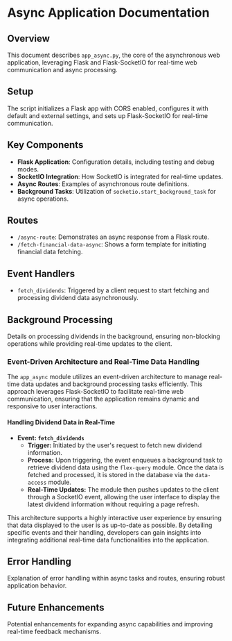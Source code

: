 # Async Application Documentation

## Overview

This document describes `app_async.py`, the core of the asynchronous web application, leveraging Flask and Flask-SocketIO for real-time web communication and async processing.

## Setup

The script initializes a Flask app with CORS enabled, configures it with default and external settings, and sets up Flask-SocketIO for real-time communication.

## Key Components

- **Flask Application**: Configuration details, including testing and debug modes.
- **SocketIO Integration**: How SocketIO is integrated for real-time updates.
- **Async Routes**: Examples of asynchronous route definitions.
- **Background Tasks**: Utilization of `socketio.start_background_task` for async operations.

## Routes

- `/async-route`: Demonstrates an async response from a Flask route.
- `/fetch-financial-data-async`: Shows a form template for initiating financial data fetching.

## Event Handlers

- `fetch_dividends`: Triggered by a client request to start fetching and processing dividend data asynchronously.

## Background Processing

Details on processing dividends in the background, ensuring non-blocking operations while providing real-time updates to the client.

### Event-Driven Architecture and Real-Time Data Handling

The `app_async` module utilizes an event-driven architecture to manage real-time data updates and background processing tasks efficiently. This approach leverages Flask-SocketIO to facilitate real-time web communication, ensuring that the application remains dynamic and responsive to user interactions.

#### Handling Dividend Data in Real-Time

- **Event: `fetch_dividends`**
  - **Trigger:** Initiated by the user's request to fetch new dividend information.
  - **Process:** Upon triggering, the event enqueues a background task to retrieve dividend data using the `flex-query` module. Once the data is fetched and processed, it is stored in the database via the `data-access` module.
  - **Real-Time Updates:** The module then pushes updates to the client through a SocketIO event, allowing the user interface to display the latest dividend information without requiring a page refresh.

This architecture supports a highly interactive user experience by ensuring that data displayed to the user is as up-to-date as possible. By detailing specific events and their handling, developers can gain insights into integrating additional real-time data functionalities into the application.


## Error Handling

Explanation of error handling within async tasks and routes, ensuring robust application behavior.

## Future Enhancements

Potential enhancements for expanding async capabilities and improving real-time feedback mechanisms.

